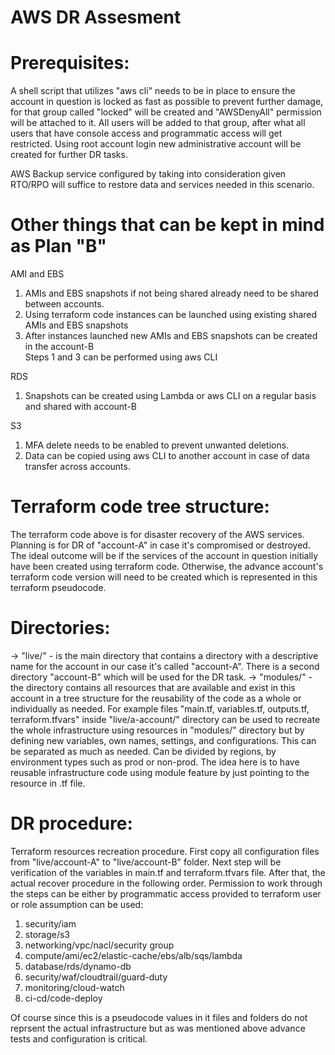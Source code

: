 # AWS DR Assesment

Prerequisites: 
===========
A shell script that utilizes "aws cli" needs to be in place to ensure the account in question is locked as fast as possible to prevent further damage, for that group called "locked" will be created and "AWSDenyAll" permission will be attached to it. All users will be added to that group, after what all users that have console access and programmatic access will get restricted. Using root account login new administrative account will be created for further DR tasks.

AWS Backup service configured by taking into consideration given RTO/RPO will suffice to restore data and services needed in this scenario.

Other things that can be kept in mind as Plan "B"
===================================
AMI and EBS
1. AMIs and EBS snapshots if not being shared already need to be shared between accounts.
2. Using terraform code instances can be launched using existing shared AMIs and EBS snapshots 
3. After instances launched new AMIs and EBS snapshots can be created in the account-B   
Steps 1 and 3 can be performed using aws CLI

RDS
1. Snapshots can be created using Lambda or aws CLI on a regular basis and shared with account-B

S3 
1. MFA delete needs to be enabled to prevent unwanted deletions.
2. Data can be copied using aws CLI to another account in case of data transfer across accounts.

Terraform code tree structure:
==============================
The terraform code above is for disaster recovery of the AWS services. 
Planning is for DR of "account-A" in case it's compromised or destroyed. The ideal outcome will be if the services of the account in question initially have been created using terraform code. Otherwise, the advance account's terraform code version will need to be created which is represented in this terraform pseudocode.

Directories:
============
-> "live/" - is the main directory that contains a directory with a descriptive name for the account in our case it's called "account-A". There is a second directory "account-B" which will be used for the DR task.
-> "modules/" - the directory contains all resources that are available and exist in this account in a tree structure for the reusability of the code as a whole or individually as needed. For example files "main.tf, variables.tf, outputs.tf, terraform.tfvars" inside "live/a-account/" directory can be used to recreate the whole infrastructure using resources in "modules/" directory but by defining new variables, own names, settings, and configurations. This can be separated as much as needed. Can be divided by regions, by environment types such as prod or non-prod. The idea here is to have reusable infrastructure code using module feature by just pointing to the resource in .tf file.


DR procedure:
=============
Terraform resources recreation procedure. First copy all configuration files from "live/account-A" to "live/account-B" folder. 
Next step will be verification of the variables in main.tf and terraform.tfvars file. After that, the actual recover procedure in the following order. Permission to work through the steps can be either by programmatic access provided to terraform user or role assumption can be used:

1. security/iam
2. storage/s3
3. networking/vpc/nacl/security group
4. compute/ami/ec2/elastic-cache/ebs/alb/sqs/lambda 
5. database/rds/dynamo-db
6. security/waf/cloudtrail/guard-duty
7. monitoring/cloud-watch
8. ci-cd/code-deploy

Of course since this is a pseudocode values in it files and folders do not reprsent the actual infrastructure but as was mentioned above advance tests and configuration is critical.

